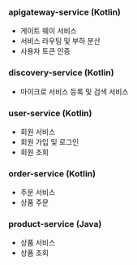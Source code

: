 ### apigateway-service (Kotlin)
- 게이트 웨이 서비스
- 서비스 라우팅 및 부하 분산
- 사용자 토큰 인증

### discovery-service (Kotlin)
- 마이크로 서비스 등록 및 검색 서비스

### user-service (Kotlin)
- 회원 서비스
- 회원 가입 및 로그인
- 회원 조회

### order-service (Kotlin)
- 주문 서비스
- 상품 주문

### product-service (Java)
- 상품 서비스
- 상품 조회
